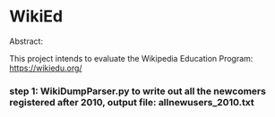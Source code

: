 # WikiEd
Abstract: 

This project intends to evaluate the Wikipedia Education Program: https://wikiedu.org/


### step 1: WikiDumpParser.py to write out all the newcomers registered after 2010, output file: allnewusers_2010.txt
###
